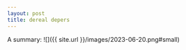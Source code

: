 ```yaml
---
layout: post
title: dereal depers
---
```


A summary:
![]({{ site.url }}/images/2023-06-20.png#small)